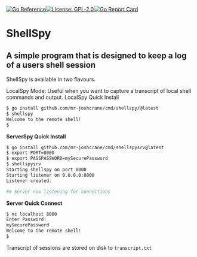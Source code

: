 [![Go Reference](https://pkg.go.dev/badge/github.com/mr-joshcrane/shellspy.svg)](https://pkg.go.dev/github.com/mr-joshcrane/shellspy)[![License: GPL-2.0](https://img.shields.io/badge/Licence-GPL-2)](https://opensource.org/licenses/GPL-2.0)[![Go Report Card](https://goreportcard.com/badge/github.com/mr-joshcrane/shellspy)](https://goreportcard.com/report/github.com/mr-joshcrane/shellspy)

# ShellSpy
## A simple program that is designed to keep a log of a users shell session

ShellSpy is available in two flavours.

LocalSpy Mode: Useful when you want to capture a transcript of local shell commands and output.
LocalSpy Quick Install
```bash
$ go install github.com/mr-joshcrane/cmd/shellspy/@latest
$ shellspy
Welcome to the remote shell!
$
```

**ServerSpy Quick Install**
```bash
$ go install github.com/mr-joshcrane/cmd/shellspysrv@latest
$ export PORT=8000
$ export PASSPASSWORD=mySecurePassword
$ shellspysrv
Starting shellspy on port 8000
Starting listener on 0.0.0.0:8000
Listener created.

## Server now listening for connections
```

**Server Quick Connect**
```bash
$ nc localhost 8000
Enter Password:
mySecurePassword
Welcome to the remote shell!
$
```
Transcript of sessions are stored on disk to `transcript.txt`

